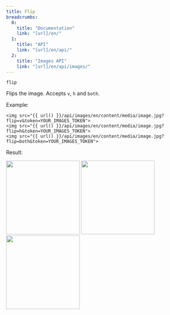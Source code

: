 ```yaml
---
title: Flip
breadcrumbs:
  0:
    title: "Documentation"
    link: "[url]/en/"
  1:
    title: "API"
    link: "[url]/en/api/"
  2:
    title: "Images API"
    link: "[url]/en/api/images/"
---
```


`flip`

Flips the image. Accepts `v`, `h` and `both`.

Example:

```twig
<img src="{{ url() }}/api/images/en/content/media/image.jpg?flip=v&token=YOUR_IMAGES_TOKEN">
<img src="{{ url() }}/api/images/en/content/media/image.jpg?flip=h&token=YOUR_IMAGES_TOKEN">
<img src="{{ url() }}/api/images/en/content/media/image.jpg?flip=both&token=YOUR_IMAGES_TOKEN">
```

Result:

<img width="200" class="inline" src="[url]/api/images/en/content/media/image.jpg?q=70&w=200&dpr=2&flip=v&token=4864fb8e1ebe080e6e4ad5c4363083a6">
<img width="200" class="inline" src="[url]/api/images/en/content/media/image.jpg?q=70&w=200&dpr=2&flip=h&token=4864fb8e1ebe080e6e4ad5c4363083a6">
<img width="200" class="inline" src="[url]/api/images/en/content/media/image.jpg?q=70&w=200&dpr=2&flip=both&token=4864fb8e1ebe080e6e4ad5c4363083a6">
